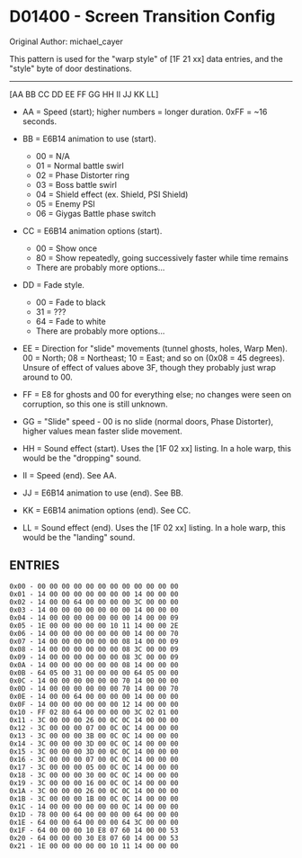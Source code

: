 # D01400 - Screen Transition Config
Original Author: michael_cayer

This pattern is used for the "warp style" of [1F 21 xx] data entries, and the "style" byte of door destinations.

-------------------------------------------------------------------------------------

[AA BB CC DD EE FF GG HH II JJ KK LL]

- AA = Speed (start); higher numbers = longer duration. 0xFF = ~16 seconds.

- BB = E6B14 animation to use (start).
    - 00 = N/A
    - 01 = Normal battle swirl
    - 02 = Phase Distorter ring
    - 03 = Boss battle swirl
    - 04 = Shield effect (ex. Shield, PSI Shield)
    - 05 = Enemy PSI
    - 06 = Giygas Battle phase switch

- CC = E6B14 animation options (start).
    - 00 = Show once
    - 80 = Show repeatedly, going successively faster while time remains
    - There are probably more options...

- DD = Fade style.
    - 00 = Fade to black
    - 31 = ???
    - 64 = Fade to white
    - There are probably more options...

- EE = Direction for "slide" movements (tunnel ghosts, holes, Warp Men). 00 = North; 08 = Northeast; 10 = East; and so on (0x08 = 45 degrees). Unsure of effect of values above 3F, though they probably just wrap around to 00.

- FF = E8 for ghosts and 00 for everything else; no changes were seen on corruption, so this one is still unknown.

- GG = "Slide" speed - 00 is no slide (normal doors, Phase Distorter), higher values mean faster slide movement.

- HH = Sound effect (start). Uses the [1F 02 xx] listing. In a hole warp, this would be the "dropping" sound.

- II = Speed (end). See AA.

- JJ = E6B14 animation to use (end). See BB.

- KK = E6B14 animation options (end). See CC.

- LL = Sound effect (end). Uses the [1F 02 xx] listing. In a hole warp, this would be the "landing" sound.

## ENTRIES

    0x00 - 00 00 00 00 00 00 00 00 00 00 00 00
    0x01 - 14 00 00 00 00 00 00 00 14 00 00 00
    0x02 - 14 00 00 64 00 00 00 00 3C 00 00 00
    0x03 - 14 00 00 00 00 00 00 00 14 00 00 00
    0x04 - 14 00 00 00 00 00 00 00 14 00 00 09
    0x05 - 1E 00 00 00 00 00 10 11 14 00 00 2E
    0x06 - 14 00 00 00 00 00 00 00 14 00 00 70
    0x07 - 14 00 00 00 00 00 00 08 14 00 00 09
    0x08 - 14 00 00 00 00 00 00 08 3C 00 00 09
    0x09 - 14 00 00 00 00 00 00 08 3C 00 00 09
    0x0A - 14 00 00 00 00 00 00 08 14 00 00 00
    0x0B - 64 05 00 31 00 00 00 00 64 05 00 00
    0x0C - 14 00 00 00 00 00 00 70 14 00 00 00
    0x0D - 14 00 00 00 00 00 00 70 14 00 00 70
    0x0E - 14 00 00 64 00 00 00 00 14 00 00 00
    0x0F - 14 00 00 00 00 00 00 12 14 00 00 00
    0x10 - FF 02 80 64 00 00 00 00 3C 02 01 00
    0x11 - 3C 00 00 00 26 00 0C 0C 14 00 00 00
    0x12 - 3C 00 00 00 07 00 0C 0C 14 00 00 00
    0x13 - 3C 00 00 00 3B 00 0C 0C 14 00 00 00
    0x14 - 3C 00 00 00 3D 00 0C 0C 14 00 00 00
    0x15 - 3C 00 00 00 3D 00 0C 0C 14 00 00 00
    0x16 - 3C 00 00 00 07 00 0C 0C 14 00 00 00
    0x17 - 3C 00 00 00 05 00 0C 0C 14 00 00 00
    0x18 - 3C 00 00 00 30 00 0C 0C 14 00 00 00
    0x19 - 3C 00 00 00 16 00 0C 0C 14 00 00 00
    0x1A - 3C 00 00 00 26 00 0C 0C 14 00 00 00
    0x1B - 3C 00 00 00 1B 00 0C 0C 14 00 00 00
    0x1C - 14 00 00 00 00 00 00 0C 14 00 00 00
    0x1D - 78 00 00 64 00 00 00 00 64 00 00 00
    0x1E - 64 00 00 64 00 00 00 64 3C 00 00 00
    0x1F - 64 00 00 00 10 E8 07 60 14 00 00 53
    0x20 - 64 00 00 00 30 E8 07 60 14 00 00 53
    0x21 - 1E 00 00 00 00 00 10 11 14 00 00 00
